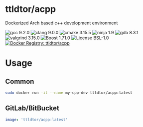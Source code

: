 # ttldtor/acpp
Dockerized Arch based c++ development environment

![gcc 9.2.0](https://img.shields.io/badge/gcc-9.2.0-orange.svg?style=plastic) ![clang 9.0.0](https://img.shields.io/badge/clang-9.0.0-orange.svg?style=plastic) ![cmake 3.15.5](https://img.shields.io/badge/cmake-3.15.5-yellow.svg?style=plastic) ![ninja 1.9](https://img.shields.io/badge/ninja-1.9-yellow.svg?style=plastic) ![gdb 8.3.1](https://img.shields.io/badge/gdb-8.3.1-yellow.svg?style=plastic) ![valgrind 3.15.0](https://img.shields.io/badge/valgrind-3.15.0-yellow.svg?style=plastic) ![Boost 1.71.0](https://img.shields.io/badge/boost-1.71.0-brightgreen.svg?style=plastic) ![License BSL-1.0](https://img.shields.io/badge/license-BSL--1.0-blue.svg?style=plastic) [![Docker Registry: ttldtor/acpp](https://img.shields.io/badge/docker-ttldtor\/acpp-black.svg?style=plastic)](https://hub.docker.com/r/ttldtor/acpp/)

# Usage
## Common
```bash
sudo docker run -it --name my-cpp-dev ttldtor/acpp:latest
```
## GitLab/BitBucket
```yaml
image: 'ttldtor/acpp:latest'
```
